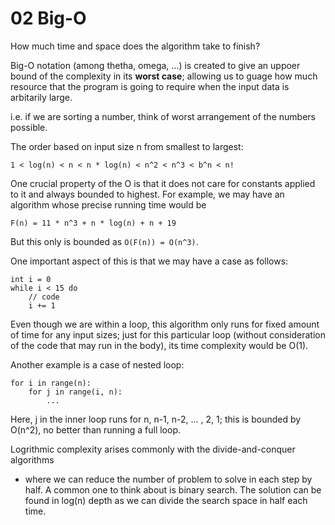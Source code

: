 02 Big-O
========

How much time and space does the algorithm take to finish?

Big-O notation (among thetha, omega, ...) is created to give an uppoer bound of
the complexity in its **worst case**; allowing us to guage how much resource
that the program is going to require when the input data is arbitarily large.

i.e. if we are sorting a number, think of worst arrangement of the numbers
possible.


The order based on input size n from smallest to largest:

    1 < log(n) < n < n * log(n) < n^2 < n^3 < b^n < n!


One crucial property of the O is that it does not care for constants applied to
it and always bounded to highest. For example, we may have an algorithm whose
precise running time would be

    F(n) = 11 * n^3 + n * log(n) + n + 19

But this only is bounded as `O(F(n)) = O(n^3)`.

One important aspect of this is that we may have a case as follows:

```
int i = 0
while i < 15 do
    // code
    i += 1
```

Even though we are within a loop, this algorithm only runs for fixed amount of
time for any input sizes; just for this particular loop (without consideration
of the code that may run in the body), its time complexity would be O(1).

Another example is a case of nested loop:

```
for i in range(n):
    for j in range(i, n):
        ...
```

Here, j in the inner loop runs for n, n-1, n-2, ... , 2, 1; this is bounded by
O(n^2), no better than running a full loop.

Logrithmic complexity arises commonly with the divide-and-conquer algorithms
- where we can reduce the number of problem to solve in each step by half.
  A common one to think about is binary search. The solution can be found in
  log(n) depth as we can divide the search space in half each time.





